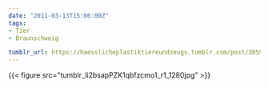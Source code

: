 ```yaml
---
date: "2011-03-13T15:06:00Z"
tags:
- Tier
- Braunschweig

tumblr_url: https://haesslicheplastiktiereundzeugs.tumblr.com/post/3859677064
---
```

{{< figure src="tumblr_li2bsapPZK1qbfzcmo1_r1_1280jpg" >}} 
